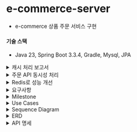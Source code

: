 # e-commerce-server
- e-commerce 상품 주문 서비스 구현

#### 기술 스택
- Java 23, Spring Boot 3.3.4, Gradle, Mysql, JPA

<details>
    <summary>캐시 처리 보고서</summary>

### 1. 개요
- 조회 시간이 오래 걸리는 쿼리를 분석하여 캐싱을 통해 성능을 최적화 하고자 한다. 
- 캐싱이 필요한 쿼리와 스프링부트 인메모리 캐시를 통한 성능 개선 방안을 제시하여 효율적인 개선을 해본다
- 또한, 다중 인스턴스 환경에서도 인메모리 캐시로 일관성 유지가 가능한 이유와 제한 사항을 설명한다

### 2. 베스트 상품 조회 API 캐싱 적용
2.1 API 개요
- API 기능: 베스트 상품 조회 API는 주문 개수를 기준으로 상위 5개의 상품 통계 데이터를 조회하여 반환한다.
- 사용 위치: 베스트 상품 영역은 메인 페이지에 배치되어 있어, 사용자들이 페이지를 방문할 때마다 호출될 가능성이 높다.

2.2 캐싱 적용 이유
- 트래픽 부담 완화: 메인 페이지에 공통적으로 노출되는 영역이기 때문에 API 호출 빈도가 높아질 가능성이 크다. 이를 통해 불필요한 데이터베이스 부하를 줄일 수 있다.
- 실시간 정확도 요구 사항 완화: 베스트 상품 영역은 반드시 매 초마다 실시간 데이터로 보여줄 필요가 없다고 가정한다. 따라서 약간의 시차가 발생해도 사용자 경험에 큰 영향을 미치지 않으므로, 5분 주기로 데이터를 갱신해도 충분히 요구 사항을 충족할 수 있다.
- 효율적인 리소스 사용: 캐싱을 통해 동일한 데이터 요청을 줄임으로써 서버 자원의 효율성을 높이고 응답 속도를 개선한다.

2.3 캐싱 적용 방안
- 캐시 저장소: Spring Boot의 인메모리 캐시를 사용하여 캐싱 데이터를 저장한다. 다중 인스턴스 환경에서도 일정 수준의 일관성을 유지하도록 TTL을 설정하고, 약간의 시차를 허용하여 데이터를 갱신한다.
> 스프링에서 로컬 캐시 구현을 위해 여러가지 옵션(ConcurrentHashMap, Caffeine, ehcache, Guava 등)이 있는데 그 중에서 caffeine 라이브러리를 선택했다.
> 
> **선택 근거** 
> 
> 스프링에서 기본으로 사용되는 캐시는 ConcurrentMapCache인데 TTL 설정을 위해서는 직접 구현해야 한다. 오로지 TTL 구현 때문에 caffeine 라이브러리를 선택하고 싶지 않았으나 성능 차이도 크게 있어 caffeine을 선택했다. 
> ![img_1.png](docs/caffeine-benchmark-2.png)
> ![img.png](docs/caffeine-benchmark-1.png)
- TTL(Time-to-Live): 5분으로 설정하여 데이터가 5분마다 갱신되도록 한다. 이 주기는 서버 리소스 최적화와 사용자 경험을 균형 있게 맞추기 위해 설정되었다.

2.4 외부의 중앙 캐시를 사용하지 않고 인메모리 캐시를 사용한 이유

**1. 데이터 실시간 정확도에 대한 요구가 낮음**
- 베스트 상품과 같은 데이터는 최신성이 요구되지만 완전한 실시간 일관성이 필요하지 않기 때문에, TTL을 설정한 인메모리 캐시로도 충분히 성능을 향상할 수 있다.

**2. 외부 의존성 최소화 및 비용 절감**
- Redis같은 외부 분산 캐시 서버를 추가로 도입할 경우 운영 비용이 증가하고, 인프라 관리도 복잡해진다.

**3. 낮은 시스템 부하와 간단한 구성 요구**
- 인메모리 캐시는 빠르게 접근할 수 있어 간단한 구성으로도 높은 성능을 제공할 수 있다.
- 특히 다중 인스턴스에서 트래픽 부하가 낮거나 캐시 데이터 일관성에 민감하지 않은 경우, 별도의 분산 캐시를 도입하는 것보다 인메모리 캐시로 성능을 높이는 것이 더 실용적이다.

**4. 캐시 갱신 주기를 통한 자연스러운 데이터 동기화**
- 인메모리 캐시에 TTL을 5분으로 설정하여 데이터가 주기적으로 갱신되도록 하면, 데이터 동기화 문제를 어느 정도 해결할 수 있다.
- 각 인스턴스가 독립적으로 캐싱하고, TTL로 자동 갱신을 적용하므로 데이터가 일관되게 갱신된다. 이 방식은 다중 인스턴스 환경에서 데이터 일관성 유지의 간단한 방법으로, 캐시 동기화 요구가 낮은 시스템에 효과적이다.

2.5 성능
> JMeter 부하테스트 도구를 활용해서 성능을 측정했음 

시나리오: 1000명이 1초 안에 1000번 베스트 상품 조회 API 요청
- 캐싱 적용 전
    - 최대 응답 시간 808ms
    - 평균 응답 시간 340ms
    - 1000번의 데이터베이스 부하
![img.png](docs/before-cache.png)
- 캐싱 적용 후
  - 최대 응답 시간 5ms
  - 평균 응답 시간 1ms
  - 데이터베이스 부하 감소
![img.png](docs/after-cache.png)
![img.png](docs/best-api-after-caching-log.png)
### 3. 성능 개선 효과 분석
- 기대 효과: 캐싱 적용으로 인한 응답 시간 단축과 함께, API 호출 빈도 감소로 데이터베이스의 부하가 줄어들어 시스템 전체 성능이 개선될 것으로 예상된다. 이를 통해 사용자에게 더 빠르고 안정적인 서비스 경험을 제공할 수 있다.
- 약간의 데이터 시차 허용: 5분 TTL을 설정한 인메모리 캐시 사용으로 인해 인스턴스 간 데이터 갱신이 완벽히 일치하지 않더라도, 실시간 정확도가 크게 요구되지 않는 서비스 특성상 사용자 경험에 문제를 일으키지 않는다.

### 4. 결론 및 향후 계획
- 본 보고서에서는 베스트 상품 조회 API에 인메모리 캐싱을 적용하여 성능을 개선하는 방안을 제시했다. 추후 실제 성능 지표를 확인하고 필요시 TTL 주기를 조정하거나 다른 캐싱 전략(예: 분산 캐시, 메시지 브로커 활용)을 검토할 예정이다.

</details>

<details>
    <summary>주문 API 동시성 처리</summary>

### 시나리오: [주문] 1000명이 재고 100개 있는 상품 동시 구매 요청
- 1000명이 재고 100개 있는 상품을 동시에 구매 요청하는 상황은 "**충돌이 빈번하게**" 일어나는 상황이기 때문에 비관적락으로 구현했다.
  - **만약에 낙관적락으로 구현하면?**
    - 최초 커밋 1명은 통과하고 버전을 변경한다. 
    - 그리고 이후의 남은 999명은 업데이트 시점에 버전이 변경됐기 때문에 취소되고 애플리케이션 오류 처리 로직에 따라 다시 재시도 요청을 해야한다. 
    - 그리고 다음 한 명이 요청을 처리하게 되고 남은 998명은 다시 새로운 버전을 읽고 재시도를 해야한다... (반복)
- 비관적락이 정상적으로 걸려 오차 없이 90% 실패한 걸 확인할 수 있었음

### 비관적락
summary report 
![img.png](docs/lock-summary-report.png)

aggregate report
![img_1.png](docs/lock-aggregate-report.png)

response time graph
![img_2.png](docs/lock-reponse-time-graph.png)


### 낙관적락과 비관적락 그리고 분산락
"동시에 데이터를 수정하는 일이 빈번하게 일어나는가?"
- 일반적으로 적다면 낙관적락, 많다면 비관적락을 사용한다
  - 낙관적락으로 우선 구현하고 충돌이 많이 발생한다면 비관적락
  - 그리고 분산 환경에서의 문제, DB 부하의 의존성을 줄이기 위해 Zookeeper, Redis를 이용한 분산락을 고려할 수 있음

#### 낙관적락
- 충돌이 적다는 가정 하에 데이터 접근 시 잠금을 걸지 않음. 대신 데이터 업데이트할 때 버전 정보를 비교해서 충돌이 발생 했는지 확인한다.
- **낙관적락은 단순히 충돌을 감지할 뿐이다.**
  - 동시 요청이 왔을 때 최초 커밋 외에 그 이후 커밋도 반영되어야 한다면 추가적인 핸들링이 필요하다.
- 장점
  - 데이터베이스 레벨에서의 락인 비관적락과는 달리 낙관적락은 애플리케이션 레벨에서의 락이기 때문에 성능적인 측면에서 이점이 있음
- 단점
  - 재시도 로직을 직접 작성해야 함
  - 충돌이 많아짐에 따라 비용이 증가한다.
    - 충돌이 빈번하게 일어나는 상황에서 낙관적락을 사용하게 된다면 모든 요청이 완료될 때까지 재시도를 수행한다. 따라서 데이터베이스에 많은 요청을 보내게 된다.
    - 충돌이 많아짐 -> race condition(둘 이상의 스레드가 데이터에 접근함으로써 생기는 문제)이 빈번하게 발생하는 것을 의미

#### 비관적락
- 출돌이 발생할 확률이 높다고 가정하고 데이터에 액세스 하기 전에 먼저 락을 걸어 충돌을 예방하는 방식
- DB 트랜잭션을 이용해서 충돌을 예방하는 것
- 트랜잭션이 시작될 때 데이터베이스 레벨에서 shared lock 또는 exclusive lock을 걸고 시작하는 방법
  - shared lock이 잡혀 있으면?
    - a 트랜잭션에서 shared lock을 먼저 잡았다면 b 트랜잭션에서는 수정하지 못함
      - a 트랜잭션이 종료(commit)되어야 b 트랜잭션에서 수정할 수 있음
  - exclusive lock이 잡혀 있으면?
    - a 트랜잭션에서 exclusive lock을 먼저 잡았다면 b 트랜잭션이서는 읽지도 못함
      - a 트랜잭션이 종료(commit)되어야 b 트랜잭션에서 읽을 수 있음
- 장점
  - 데이터에 대한 접근을 제어하기 때문에 데이터의 일관성과 무결성을 강력하게 보장할 수 있다
- 단점
  - 데이터베이스 락 자체가 비용이다.
  - 잠금을 설정한 상태에서 해당 트랜잭션의 작업이 오래 걸리면 다른 트랜잭션들이 대기하게 되어 시스템 성능이 저하될 수 있다.

#### 분산락
- 분산 환경에서 여러 대의 서버와 여러 데이터베이스 간의 동시성을 관리하는데 사용(분산 환경에서만 사용할 수 있는 건 아님)
- 왜 분산 환경에서 비관적락보다는 분산락을 쓰는 게 효과적일까?
  - 성능 저하: 분산된 서버와 네트워크 사이에 비관적 락을 사용하면 락 설정 및 해제 과정이 지연될 수 있어 성능이 저하될 수 있다. 
  - 데드락: 한 서버가 락을 걸고 다른 서버들도 동일한 데이터에 접근하려 하면 서로 기다리면서 멈추는 데드락이 발생할 수 있다.
  - 네트워크 문제: 네트워크가 일시적으로 끊기는 경우, 한 서버가 락을 걸어도 다른 서버는 모를 수도 있다. 이로 인해 동시에 같은 데이터를 수정하게 되어 데이터 불일치 문제가 발생할 수 있다.
</details>

<details>
    <summary>Redis로 성능 개선</summary>

- 재고 조회 시 비관적락이 걸려 있어 대기 시간이 발생하고, 데이터베이스 부하 문제가 있음
- 따라서 상품 재고 정보를 캐싱 처리를 하고 비관적락에서 분산락으로 개선해보려고 한다.
- Redis를 활용함으로써 멀티 인스턴스 환경에서도 재고 관리가 되고, 데이터베이스 부하도 많이 줄 것으로 예상이 된다. 

</details> 

<details>
    <summary>요구사항</summary>

### Requirements
- 아래 4가지 API 구현
    - 포인트 충전 / 조회 API
    - 상품 조회 API
    - 주문 / 결제 API
    - 인기 판매 상품 조회 API
- 단위 테스트 작성 
- 멀티 인스턴스 환경 및 동시성 이슈 고려 

### API Specs

1️⃣**잔액 충전 / 조회 API**
- 결제에 사용될 금액을 충전하는 API 를 작성한다
- 사용자 식별자 및 충전할 금액을 받아 잔액을 충전한다
- 사용자 식별자를 통해 해당 사용자의 잔액을 조회한다

2️⃣**상품 조회 API**
- 상품 정보 ( ID, 이름, 가격, 잔여 수량 )을 조회하는 API 를 작성한다
- 조회 시점의 상품 별 잔여 수량이 정확해야 한다

3️⃣**주문 / 결제 API**
- 사용자 식별자와 (상품 ID, 수량) 목록을 입력 받아 주문하고 결제를 수행하는 API 를 작성한다
- 결제는 기 충전된 잔액을 기반으로 수행하며 성공할 시 잔액을 차감해야 한다
- 데이터 분석을 위해 결제 성공 시에 실시간으로 주문 정보를 데이터 플랫폼에 전송한다

4️⃣**상위 상품 조회 API**
- 최근 3일간 가장 많이 팔린 상위 5개 상품 정보를 제공하는 API 를 작성한다

5️⃣**장바구니 관리**
- 사용자는 구매 이전에 관심 있는 상품들을 장바구니에 추가할 수 있다
- 사용자는 장바구니 조회 및 장바구니에 담긴 상품을 삭제할 수 있다
</details>


<details>
    <summary>Milestone</summary>

![milestone.png](docs/milestone.png)

### 1주차(2024-10-6~2024-10-11)
[issue1: 프로젝트 시작 및 초기 설정](https://github.com/wisdom08/ecommerce/issues/1#issue-2578965010)
- 요구사항 정리 및 마일스톤 작성
- 시퀀스 다이어그램
- ERD 설계
- 스웨거 셋팅 및 API 명세 작성
- mock API 작성
### 2주차(2024-10-12~2024-10-18)
[issue2: 기능 구현](https://github.com/wisdom08/ecommerce/issues/2#issue-2578965698)
- 포인트 조회/충전 API
- 상품 정보 조회 API
- 포인트 기반으로 하는 상품 주문 API
- 인기 판매 상품 조회 API
- 장바구니 조회/추가/삭제 API

### 3주차(2024-10-19~2024-10-25)
[issue3: 기능 고도화 및 리팩토링](https://github.com/wisdom08/ecommerce/issues/3#issue-2578965908)
- 주문 정보 -> 데이터 플랫폼(애플리케이션 외부)로 전송
- 동시에 여러 주문이 들어왔을 때 유저의 보유 잔고에 대한 동시성 처리
- 각 상품의 재고 관리가 정상적으로 이루어져서 잘못된 주문이 발생하지 않도록 처리
- 조회 시점의 상품 별 잔여 수량이 정확하도록 처리

</details>


<details>
    <summary>Use Cases</summary>

![usecase.png](docs/usecase.png)
</details>


<details>
    <summary>Sequence Diagram</summary>

### 포인트
![포인트_조회.png](docs/sequence-diagrams/포인트_조회.png)
![포인트_충전.png](docs/sequence-diagrams/포인트_충전.png)

### 상품
![상품_조회.png](docs/sequence-diagrams/상품_조회.png)
![인기판매상품_조회.png](docs/sequence-diagrams/인기판매상품_조회.png)


### 주문 결제
![주문_결제.png](docs/sequence-diagrams/주문_결제.png)

### 장바구니

![장바구니_조회.png](docs/sequence-diagrams/장바구니_조회.png)
![장바구니_추가.png](docs/sequence-diagrams/장바구니_추가.png)
![장바구니_삭제.png](docs/sequence-diagrams/장바구니_삭제.png)
</details>


<details>
    <summary>ERD</summary>

![erd.png](/docs/erd.png)
</details>


<details>
    <summary>API 명세</summary>

OpenAPI: http://localhost:8080/docs
![openAPI.png](docs/openAPI.png)

### 공통 api path
- `/api/v1/`

## 상품 /products

### 상품 조회 GET /{productId}
- response
```json
{
  "productId": 1,
  "name": "MOCK_PRODUCT_1",
  "price": 100000,
  "stock": 100
}
```

### 인기 상품 조회 GET /best
- response
```json
[
  {
    "productId": 1,
    "name": "MOCK_PRODUCT_1",
    "price": 100000,
    "stock": 100
  },
  {
    "productId": 1,
    "name": "MOCK_PRODUCT_2",
    "price": 200000,
    "stock": 200
  }
]
```

---

## 장바구니 /carts

### 장바구니 삭제 DELETE /{cartId}
- request
```json
{
  "userId": 2,
  "cartId": 2
}
```
- response: 장바구니에 담긴 상품 중 선택한 상품 제거 후 남은 장바구니 정보 반환
```json
[
  {
    "userId": 2,
    "productId": 1,
    "cartId": 1,
    "productName": "MOCK_PRODUCT_NAME_1",
    "quantity": 1
  }
]
```

### 장바구니 추가 PATCH /{productId}
- response: 장바구니에 상품 추가 후 전체 장바구니 정보 반환
```json
[
  {
    "userId": 1,
    "productId": 1,
    "cartId": 1,
    "productName": "MOCK_PRODUCT_NAME_1",
    "quantity": 1
  },
  {
    "userId": 2,
    "productId": 2,
    "cartId": 2,
    "productName": "MOCK_PRODUCT_NAME_2",
    "quantity": 2
  },
  {
    "userId": 3,
    "productId": 5,
    "cartId": 3,
    "productName": "MOCK_PRODUCT_NAME_3",
    "quantity": 3
  }
]
```

### 장바구니 조회 GET /{userId}
- response
```json
[
  {
    "userId": 1,
    "productId": 1,
    "cartId": 1,
    "productName": "MOCK_PRODUCT_NAME_1",
    "quantity": 1
  },
  {
    "userId": 1,
    "productId": 2,
    "cartId": 2,
    "productName": "MOCK_PRODUCT_NAME_2",
    "quantity": 2
  }
]
```

---

### 주문/결제 PATCH /points
- request
```json
{
  "userId": 0,
  "productId": 0
}
```
- response
```json
{
  "userId": 0,
  "productId": 0,
  "orderId": 1,
  "totalAmount": 10
}

```

--- 

### 포인트 조회
- GET /points/{userId}
- response
```json
{
  "userId": 0,
  "pointToCharge": 0
}
```

- response

### 포인트 충전
- PATCH /points/{userId}
- request
```json
{
  "userId": 0,
  "pointToCharge": 0
}
```
- response
```json
{
  "userId": 0,
  "totalPoint": 0
}
```

---
</details>